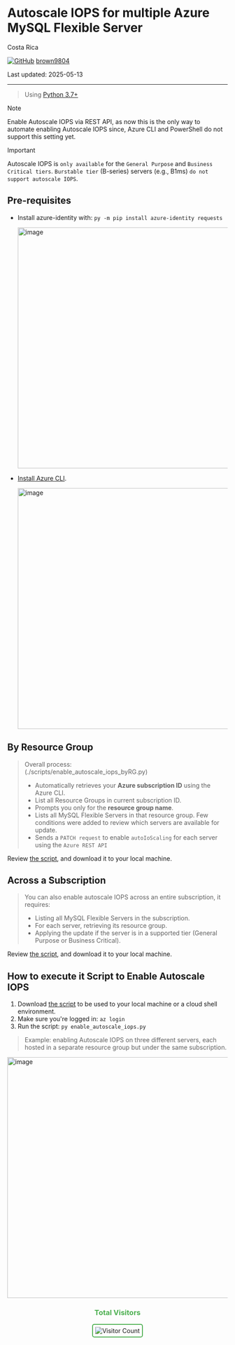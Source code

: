 # Autoscale IOPS for multiple Azure MySQL Flexible Server

Costa Rica

[![GitHub](https://img.shields.io/badge/--181717?logo=github&logoColor=ffffff)](https://github.com/)
[brown9804](https://github.com/brown9804)

Last updated: 2025-05-13

----------

> Using [Python 3.7+](https://www.python.org/downloads/source/)

> [!NOTE]
>  Enable Autoscale IOPS via REST API, as now this is the only way to automate enabling Autoscale IOPS since, Azure CLI and PowerShell do not support this setting yet.

> [!IMPORTANT]
> Autoscale IOPS is `only available` for the `General Purpose` and `Business Critical tiers`. `Burstable tier` (B-series) servers (e.g., B1ms) `do not support autoscale IOPS`.

## Pre-requisites

- Install azure-identity with: `py -m pip install azure-identity requests`

    <img width="550" alt="image" src="https://github.com/user-attachments/assets/fa74f47c-bef2-4ad3-8b0f-2ee50813c486" />

-  [Install Azure CLI](https://learn.microsoft.com/en-us/cli/azure/install-azure-cli).

    <img width="550" alt="image" src="https://github.com/user-attachments/assets/3f552ecc-8e07-453a-9655-8bb5a89e1791" />

## By Resource Group

> Overall process: <br/> (./scripts/enable_autoscale_iops_byRG.py)
> - Automatically retrieves your **Azure subscription ID** using the Azure CLI. <br/>
> - List all Resource Groups in current subscription ID. <br/>
> - Prompts you only for the **resource group name**. <br/>
> - Lists all MySQL Flexible Servers in that resource group. Few conditions were added to review which servers are available for update. 
> - Sends a `PATCH request` to enable `autoIoScaling` for each server using the `Azure REST API`

Review [the script](./scripts/enable_autoscale_iops_byRG.py), and download it to your local machine.

## Across a Subscription

> You can also enable autoscale IOPS across an entire subscription, it requires: <br/>
> - Listing all MySQL Flexible Servers in the subscription. <br/>
> - For each server, retrieving its resource group.  <br/>
> - Applying the update if the server is in a supported tier (General Purpose or Business Critical).  <br/>

Review [the script](./scripts/enable_autoscale_iops.py), and download it to your local machine.

## How to execute it Script to Enable Autoscale IOPS

1. Download [the script](./scripts/) to be used to your local machine or a cloud shell environment.
2. Make sure you're logged in: `az login`
4. Run the script: `py enable_autoscale_iops.py`

> Example: enabling Autoscale IOPS on three different servers, each hosted in a separate resource group but under the same subscription.

<img width="550" alt="image" src="https://github.com/user-attachments/assets/22aa763d-b358-441a-b5b9-aa0197ce680d" />

<div align="center">
  <h3 style="color: #4CAF50;">Total Visitors</h3>
  <img src="https://profile-counter.glitch.me/brown9804/count.svg" alt="Visitor Count" style="border: 2px solid #4CAF50; border-radius: 5px; padding: 5px;"/>
</div>
